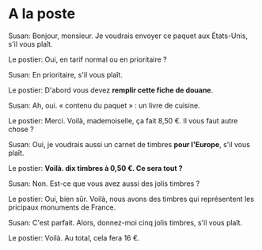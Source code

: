 # A la poste

Susan: Bonjour, monsieur. Je voudrais envoyer ce paquet aux États-Unis, s'il vous plaît.

Le postier: Oui, en tarif normal ou en prioritaire ?

Susan: En prioritaire, s'il vous plaît.

Le postier: D'abord vous devez **remplir cette fiche de douane**.

Susan: Ah, oui. « contenu du paquet » : un livre de cuisine.

Le postier: Merci. Voilà, mademoiselle, ça fait 8,50 €. Il vous faut autre chose ?

Susan: Oui, je voudrais aussi un carnet de timbres **pour l'Europe**, s'il vous plaît.

Le postier: **Voilà. dix timbres à 0,50 €. Ce sera tout ?**

Susan: Non. Est-ce que vous avez aussi des jolis timbres ?

Le postier: Oui, bien sûr. Voilà, nous avons des timbres qui représentent les pricipaux monuments de France.

Susan: C'est parfait. Alors, donnez-moi cinq jolis timbres, s'il vous plaît.

Le postier: Voilà. Au total, cela fera 16 €.
